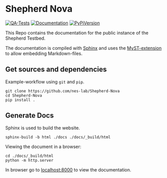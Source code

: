 # Shepherd Nova

[![QA-Tests](https://github.com/nes-lab/Shepherd-Nova/actions/workflows/quality_assurance.yaml/badge.svg)](https://github.com/nes-lab/Shepherd-Nova/actions/workflows/quality_assurance.yaml)
[![Documentation](https://github.com/nes-lab/Shepherd-Nova/actions/workflows/pages_update.yaml/badge.svg)](https://nes-lab.github.io/Shepherd-Nova/)
[![PyPiVersion](https://img.shields.io/pypi/v/shepherd_data.svg)](https://pypi.org/project/shepherd_data)

This Repo contains the documentation for the public instance of the Shepherd Testbed.

The documentation is compiled with [Sphinx](https://www.sphinx-doc.org/) and uses the [MyST-extension](https://myst-parser.readthedocs.io/en/latest/index.html) to allow embedding Markdown-files.

## Get sources and dependencies

Example-workflow using `git` and `pip`.

```Shell
git clone https://github.com/nes-lab/Shepherd-Nova
cd Shepherd-Nova
pip install .
```

## Generate Docs

Sphinx is used to build the website.

```Shell
sphinx-build -b html ./docs ./docs/_build/html
```

Viewing the document in a browser:

```Shell
cd ./docs/_build/html
python -m http.server
```

In browser go to <localhost:8000> to view the documentation.
